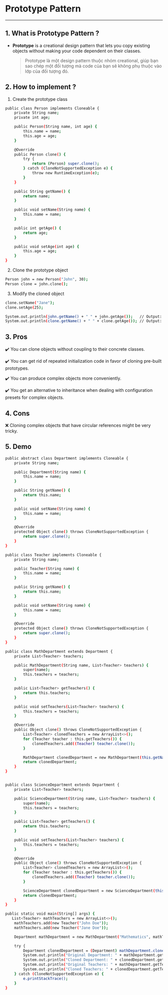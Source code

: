 # Prototype Pattern

---

## 1. What is Prototype Pattern ?

- **Prototype** is a creational design pattern that lets you copy existing objects without making your code dependent on their classes.
  > Prototype là một design pattern thuộc nhóm creational, giúp bạn sao chép một đối tượng mà code của bạn sẽ không phụ thuộc vào lớp của đối tượng đó.

## 2. How to implement ?

1.  Create the prototype class

```sh
public class Person implements Cloneable {
    private String name;
    private int age;

    public Person(String name, int age) {
        this.name = name;
        this.age = age;
    }

    @Override
    public Person clone() {
        try {
            return (Person) super.clone();
        } catch (CloneNotSupportedException e) {
            throw new RuntimeException(e);
        }
    }

    public String getName() {
        return name;
    }

    public void setName(String name) {
        this.name = name;
    }

    public int getAge() {
        return age;
    }

    public void setAge(int age) {
        this.age = age;
    }
}

```

2.  Clone the prototype object

```sh
Person john = new Person("John", 30);
Person clone = john.clone();

```

3. Modify the cloned object

```sh
clone.setName("Jane");
clone.setAge(25);

System.out.println(john.getName() + " " + john.getAge());   // Output: John 30
System.out.println(clone.getName() + " " + clone.getAge()); // Output: Jane 25
```

## 3. Pros

✔️ You can clone objects without coupling to their concrete classes.

✔️ You can get rid of repeated initialization code in favor of cloning pre-built prototypes.

✔️ You can produce complex objects more conveniently.

✔️ You get an alternative to inheritance when dealing with configuration presets for complex objects.

## 4. Cons

❌ Cloning complex objects that have circular references might be very tricky.

## 5. Demo

```sh
public abstract class Department implements Cloneable {
    private String name;

    public Department(String name) {
        this.name = name;
    }

    public String getName() {
        return this.name;
    }

    public void setName(String name) {
        this.name = name;
    }

    @Override
    protected Object clone() throws CloneNotSupportedException {
        return super.clone();
    }
}
```

```sh
public class Teacher implements Cloneable {
    private String name;

    public Teacher(String name) {
        this.name = name;
    }

    public String getName() {
        return this.name;
    }

    public void setName(String name) {
        this.name = name;
    }

    @Override
    protected Object clone() throws CloneNotSupportedException {
        return super.clone();
    }
}
```

```sh
public class MathDepartment extends Department {
    private List<Teacher> teachers;

    public MathDepartment(String name, List<Teacher> teachers) {
        super(name);
        this.teachers = teachers;
    }

    public List<Teacher> getTeachers() {
        return this.teachers;
    }

    public void setTeachers(List<Teacher> teachers) {
        this.teachers = teachers;
    }

    @Override
    public Object clone() throws CloneNotSupportedException {
        List<Teacher> clonedTeachers = new ArrayList<>();
        for (Teacher teacher : this.getTeachers()) {
            clonedTeachers.add((Teacher) teacher.clone());
        }

        MathDepartment clonedDepartment = new MathDepartment(this.getName(), clonedTeachers);
        return clonedDepartment;
    }
}

```

```sh

public class ScienceDepartment extends Department {
    private List<Teacher> teachers;

    public ScienceDepartment(String name, List<Teacher> teachers) {
        super(name);
        this.teachers = teachers;
    }

    public List<Teacher> getTeachers() {
        return this.teachers;
    }

    public void setTeachers(List<Teacher> teachers) {
        this.teachers = teachers;
    }

    @Override
    public Object clone() throws CloneNotSupportedException {
        List<Teacher> clonedTeachers = new ArrayList<>();
        for (Teacher teacher : this.getTeachers()) {
            clonedTeachers.add((Teacher) teacher.clone());
        }

        ScienceDepartment clonedDepartment = new ScienceDepartment(this.getName(), clonedTeachers);
        return clonedDepartment;
    }
}

```

```sh
public static void main(String[] args) {
   List<Teacher> mathTeachers = new ArrayList<>();
    mathTeachers.add(new Teacher("John Doe"));
    mathTeachers.add(new Teacher("Jane Doe"));

    Department mathDepartment = new MathDepartment("Mathematics", mathTeachers);

    try {
        Department clonedDepartment = (Department) mathDepartment.clone();
        System.out.println("Original Department: " + mathDepartment.getName());
        System.out.println("Cloned Department: " + clonedDepartment.getName());
        System.out.println("Original Teachers: " + mathDepartment.getTeachers());
        System.out.println("Cloned Teachers: " + clonedDepartment.getTeachers());
    } catch (CloneNotSupportedException e) {
        e.printStackTrace();
    }
}
```

